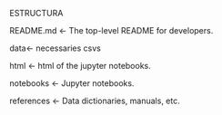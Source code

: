 ESTRUCTURA

README.md <- The top-level README for developers.

data<- necessaries csvs

html <- html of the jupyter notebooks.

notebooks <- Jupyter notebooks.

references <- Data dictionaries, manuals, etc.

